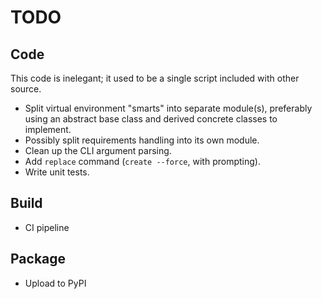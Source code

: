 # TODO

## Code

This code is inelegant; it used to be a single script included with other
source.

- Split virtual environment "smarts" into separate module(s), preferably using
  an abstract base class and derived concrete classes to implement.
- Possibly split requirements handling into its own module.
- Clean up the CLI argument parsing.
- Add `replace` command (`create --force`, with prompting).
- Write unit tests.


## Build

- CI pipeline


## Package

- Upload to PyPI
